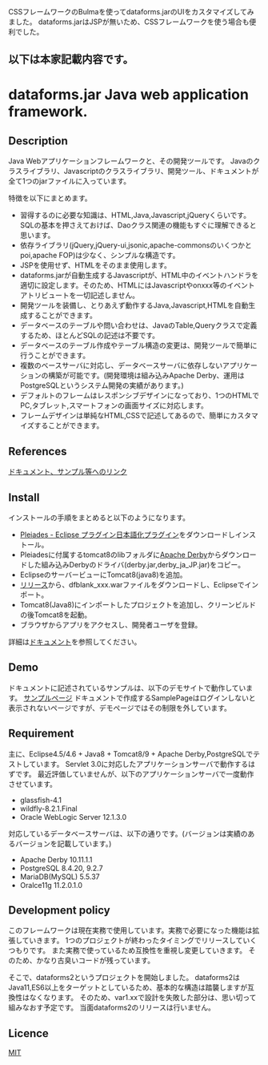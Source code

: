 CSSフレームワークのBulmaを使ってdataforms.jarのUIをカスタマイズしてみました。
dataforms.jarはJSPが無いため、CSSフレームワークを使う場合も便利でした。



以下は本家記載内容です。
----------------------------------
# dataforms.jar Java web application framework.

## Description
Java Webアプリケーションフレームワークと、その開発ツールです。
Javaのクラスライブラリ、Javascriptのクラスライブラリ、開発ツール、ドキュメントが全て1つのjarファイルに入っています。

特徴を以下にまとめます。

* 習得するのに必要な知識は、HTML,Java,Javascript,jQueryくらいです。SQLの基本を押さえておけば、Daoクラス関連の機能もすぐに理解できると思います。
* 依存ライブラリ(jQuery,jQuery-ui,jsonic,apache-commonsのいくつかとpoi,apache FOP)は少なく、シンプルな構造です。
* JSPを使用せず、HTMLをそのまま使用します。
* dataforms.jarが自動生成するJavascriptが、HTML中のイベントハンドラを適切に設定します。そのため、HTMLにはJavascriptやonxxx等のイベントアトリビュートを一切記述しません。
* 開発ツールを装備し、とりあえず動作するJava,Javascript,HTMLを自動生成することができます。
* データベースのテーブルや問い合わせは、JavaのTable,Queryクラスで定義するため、ほとんどSQLの記述は不要です。
* データベースのテーブル作成やテーブル構造の変更は、開発ツールで簡単に行うことができます。
* 複数のベースサーバに対応し、データベースサーバに依存しないアプリケーションの構築が可能です。(開発環境は組み込みApache Derby、運用はPostgreSQLというシステム開発の実績があります。)
* デフォルトのフレームはレスポンシブデザインになっており、1つのHTMLでPC,タブレット,スマートフォンの画面サイズに対応します。
* フレームデザインは単純なHTML,CSSで記述してあるので、簡単にカスタマイズすることができます。


## References
[ドキュメント、サンプル等へのリンク](http://woontai.dip.jp/dataforms.jar/)

## Install
インストールの手順をまとめると以下のようになります。

* [Pleiades - Eclipse プラグイン日本語化プラグイン](http://mergedoc.osdn.jp/index.html#pleiades.html)をダウンロードしインストール。
* Pleiadesに付属するtomcat8のlibフォルダに[Apache Derby](https://db.apache.org/derby/)からダウンロードした組み込みDerbyのドライバ(derby.jar,derby_ja_JP.jar)をコピー。
* EclipseのサーバービューにTomcat8(java8)を追加。
* [リリース](https://github.com/takayanagi2087/dataforms/releases)から、dfblank_xxx.warファイルをダウンロードし、Eclipseでインポート。
* Tomcat8(Java8)にインポートしたプロジェクトを追加し、クリーンビルドの後Tomcat8を起動。
* ブラウザからアプリをアクセスし、開発者ユーザを登録。

詳細は[ドキュメント](http://woontai.dip.jp/dfsample/dataforms/devtool/page/doc/DocFramePage.df)を参照してください。


## Demo
ドキュメントに記述されているサンプルは、以下のデモサイトで動作しています。
[サンプルページ](http://woontai.dip.jp/dfsample/sample/page/SamplePage.df)
ドキュメントで作成するSamplePageはログインしないと表示されないページですが、デモページではその制限を外しています。

## Requirement
主に、Eclipse4.5/4.6 + Java8 + Tomcat8/9 + Apache Derby,PostgreSQLでテストしています。
Servlet 3.0に対応したアプリケーションサーバで動作するはずです。
最近評価していませんが、以下のアプリケーションサーバで一度動作させています。

* glassfish-4.1
* wildfly-8.2.1.Final
* Oracle WebLogic Server 12.1.3.0

対応しているデータベースサーバは、以下の通りです。(バージョンは実績のあるバージョンを記載しています。)

* Apache Derby 10.11.1.1
* PostgreSQL 8.4.20, 9.2.7
* MariaDB(MySQL) 5.5.37
* Oralce11g 11.2.0.1.0


## Development policy
このフレームワークは現在実務で使用しています。実務で必要になった機能は拡張していきます。
1つのプロジェクトが終わったタイミングでリリースしていくつもりです。
また実務で使っているため互換性を重視し変更していきます。
そのため、かなり古臭いコードが残っています。

そこで、dataforms2というプロジェクトを開始しました。
dataforms2はJava11,ES6以上をターゲットとしているため、基本的な構造は踏襲しますが互換性はなくなります。
そのため、var1.xxで設計を失敗した部分は、思い切って組みなおす予定です。
当面dataforms2のリリースは行いません。


## Licence
[MIT](https://github.com/takayanagi2087/dataforms/blob/master/LICENSE)


